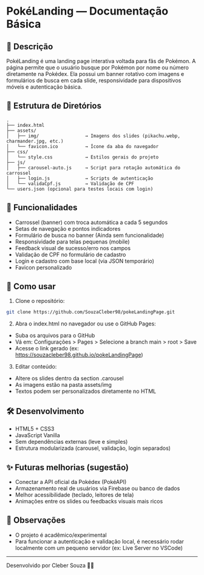 # PokéLanding — Documentação Básica

## 📘 Descrição
PokéLanding é uma landing page interativa voltada para fãs de Pokémon. A página permite que o usuário busque por Pokémon por nome ou número diretamente na Pokédex. Ela possui um banner rotativo com imagens e formulários de busca em cada slide, responsividade para dispositivos móveis e autenticação básica.

## 📁 Estrutura de Diretórios
```
.
├── index.html  
├── assets/  
│   ├── img/                 → Imagens dos slides (pikachu.webp, charmander.jpg, etc.)  
│   └── favicon.ico          → Ícone da aba do navegador  
├── css/  
│   └── style.css            → Estilos gerais do projeto  
├── js/  
│   ├── carousel-auto.js     → Script para rotação automática do carrossel  
│   ├── login.js             → Scripts de autenticação  
│   └── validaCpf.js         → Validação de CPF  
└── users.json (opcional para testes locais com login)
```

## 🎨 Funcionalidades
- Carrossel (banner) com troca automática a cada 5 segundos
- Setas de navegação e pontos indicadores
- Formulário de busca no banner (Ainda sem funcionalidade)
- Responsividade para telas pequenas (mobile)
- Feedback visual de sucesso/erro nos campos
- Validação de CPF no formulário de cadastro
- Login e cadastro com base local (via JSON temporário)
- Favicon personalizado

## 🔧 Como usar

1. Clone o repositório:
```bash
git clone https://github.com/SouzaCleber98/pokeLandingPage.git
```

2. Abra o index.html no navegador ou use o GitHub Pages:
- Suba os arquivos para o GitHub
- Vá em: Configurações > Pages > Selecione a branch main > root > Save
- Acesse o link gerado (ex: https://souzacleber98.github.io/pokeLandingPage)

3. Editar conteúdo:
- Altere os slides dentro da section .carousel
- As imagens estão na pasta assets/img
- Textos podem ser personalizados diretamente no HTML

## 🛠️ Desenvolvimento
- HTML5 + CSS3
- JavaScript Vanilla
- Sem dependências externas (leve e simples)
- Estrutura modularizada (carousel, validação, login separados)

## ✨ Futuras melhorias (sugestão)
- Conectar a API oficial da Pokédex (PokéAPI)
- Armazenamento real de usuários via Firebase ou banco de dados
- Melhor acessibilidade (teclado, leitores de tela)
- Animações entre os slides ou feedbacks visuais mais ricos

## 📌 Observações
- O projeto é acadêmico/experimental
- Para funcionar a autenticação e validação local, é necessário rodar localmente com um pequeno servidor (ex: Live Server no VSCode)

---

Desenvolvido por Cleber Souza 🧑‍💻